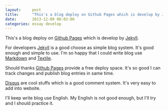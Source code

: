 ```yaml
---
layout:     post
title:      "This's a blog deploy on Github Pages which is develop by Jekyll."
date:       2013-12-09 00:02:06
categories: essay develop
---
```


This's a blog deploy on [Github Pages][github pages] which is develop by [Jekyll][jekyll].

For developers [Jekyll][jekyll] is a good choose as simple blog system. It's good enough and simple to use. I'm so happy that I could write blog use [Markdown][markdown] and [Textile][textile].

Should thanks [Github Pages][github pages] provide a free deploy space. It's so good I can track changes and publish blog entries in same time.

[Disqus][disqus] are cool stuffs which is a good comment system. It's very easy to add into website.

I'll keep write blog use English. My English is not good enough, but I'll try and I should practice it.

[disqus]: http://disqus.com/
[amazone s3]: http://aws.amazon.com/s3/
[github pages]: https://help.github.com/articles/what-are-github-pages
[jekyll]: http://jekyllrb.com/
[markdown]: http://en.wikipedia.org/wiki/Markdown
[textile]: http://en.wikipedia.org/wiki/Textile_(markup_language)